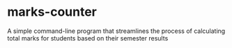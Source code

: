 # marks-counter
A simple command-line program that streamlines the process of calculating total marks for students based on their semester results
